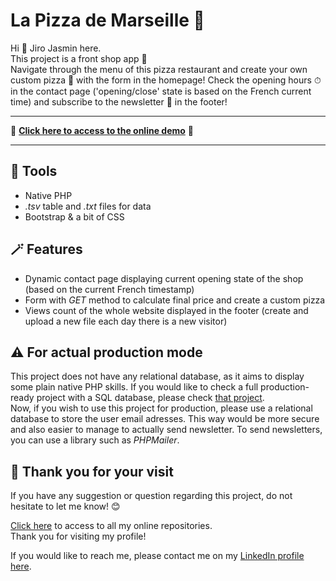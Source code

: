 # La Pizza de Marseille 🍕

Hi 👋 Jiro Jasmin here.  
This project is a front shop app 🏪  
Navigate through the menu of this pizza restaurant and create your own custom pizza 🍕 with the form in the homepage! Check the opening hours ⏱ in the contact page ('opening/close' state is based on the French current time) and subscribe to the newsletter 💌 in the footer!

---  
  
🚀 **[Click here to access to the online demo](https://pizza-marseille.000webhostapp.com/)** 🚀  
  
---
  
## 🔧 Tools

- Native PHP
- *.tsv* table and *.txt* files for data
- Bootstrap & a bit of CSS

## 🪄 Features

- Dynamic contact page displaying current opening state of the shop (based on the current French timestamp)
- Form with *GET* method to calculate final price and create a custom pizza
- Views count of the whole website displayed in the footer (create and upload a new file each day there is a new visitor)

## ⚠️ For actual production mode

This project does not have any relational database, as it aims to display some plain native PHP skills. If you would like to check a full production-ready project with a SQL database, please check [that project](https://hotburgers-berlin.000webhostapp.com/).  
Now, if you wish to use this project for production, please use a relational database to store the user email adresses. This way would be more secure and also easier to manage to actually send newsletter. To send newsletters, you can use a library such as *PHPMailer*.

## 🙏 Thank you for your visit
  
If you have any suggestion or question regarding this project, do not hesitate to let me know! 😊  

[Click here](https://github.com/jiro-jasmin?tab=repositories) to access to all my online repositories.  
Thank you for visiting my profile!  

If you would like to reach me, please contact me on my [LinkedIn profile here](https://www.linkedin.com/in/florian-j-giraud-8449091b8).
